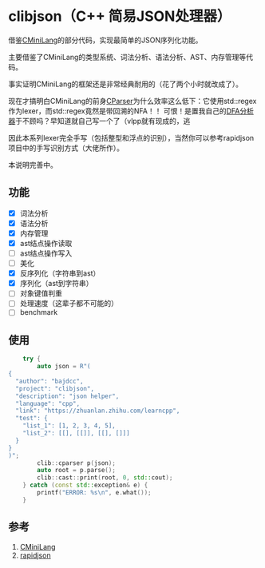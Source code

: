 # clibjson（C++ 简易JSON处理器）

借鉴[CMiniLang](https://github.com/bajdcc/CMiniLang)的部分代码，实现最简单的JSON序列化功能。

主要借鉴了CMiniLang的类型系统、词法分析、语法分析、AST、内存管理等代码。

事实证明CMiniLang的框架还是非常经典耐用的（花了两个小时就改成了）。

现在才搞明白CMiniLang的前身[CParser](https://github.com/bajdcc/CParser)为什么效率这么低下：它使用std::regex作为lexer，而std::regex竟然是带回溯的NFA！！
可恨！是置我自己的[DFA分析器](https://github.com/bajdcc/jMiniLang/tree/master/src/main/kotlin/com/bajdcc/util/lexer/automata)于不顾吗？早知道就自己写一个了（vlpp就有现成的，逃

因此本系列lexer完全手写（包括整型和浮点的识别），当然你可以参考rapidjson项目中的手写识别方式（大佬所作）。

本说明完善中。

## 功能

- [x] 词法分析
- [x] 语法分析
- [x] 内存管理
- [x] ast结点操作读取
- [ ] ast结点操作写入
- [ ] 美化
- [x] 反序列化（字符串到ast）
- [x] 序列化（ast到字符串）
- [ ] 对象键值判重
- [ ] 处理速度（这辈子都不可能的）
- [ ] benchmark

## 使用

```cpp
    try {
        auto json = R"(
{
  "author": "bajdcc",
  "project": "clibjson",
  "description": "json helper",
  "language": "cpp",
  "link": "https://zhuanlan.zhihu.com/learncpp",
  "test": {
    "list_1": [1, 2, 3, 4, 5],
    "list_2": [[], [[]], [[], []]]
  }
}
)";
        clib::cparser p(json);
        auto root = p.parse();
        clib::cast::print(root, 0, std::cout);
    } catch (const std::exception& e) {
        printf("ERROR: %s\n", e.what());
    }
```

## 参考

1. [CMiniLang](https://github.com/bajdcc/CMiniLang)
2. [rapidjson](https://github.com/Tencent/rapidjson)